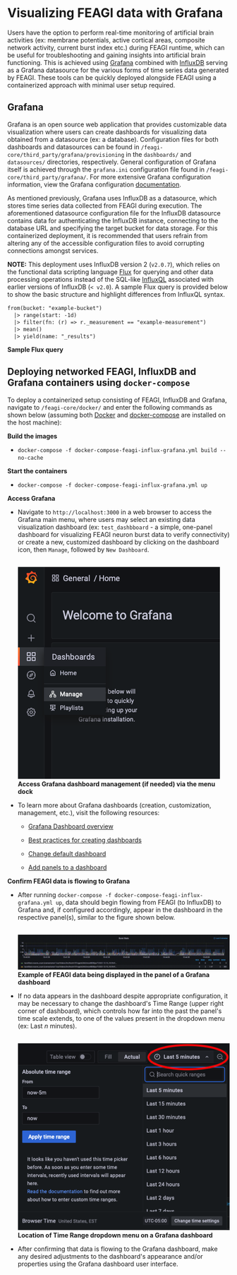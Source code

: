 # **Visualizing FEAGI data with Grafana**
Users have the option to perform real-time monitoring of artificial brain activities (ex: membrane potentials, active cortical areas, composite network activity, current burst index etc.) during FEAGI runtime, which can be useful for troubleshooting and gaining insights into artificial brain functioning. This is achieved using [Grafana](https://grafana.com) combined with [InfluxDB](https://www.influxdata.com) serving as a Grafana datasource for the various forms of time series data generated by FEAGI. These tools can be quickly deployed alongside FEAGI using a containerized approach with minimal user setup required.  

## **Grafana**
Grafana is an open source web application that provides customizable data visualization where users can create dashboards for visualizing data obtained from a datasource (ex: a database). Configuration files for both dashboards and datasources can be found in `/feagi-core/third_party/grafana/provisioning` in the `dashboards/` and `datasources/` directories, respectively. General configuration of Grafana itself is achieved through the `grafana.ini` configuration file found in `/feagi-core/third_party/grafana/`. For more extensive Grafana configuration information, view the Grafana configuration [documentation](https://grafana.com/docs/grafana/latest/administration/configuration/). 

As mentioned previously, Grafana uses InfluxDB as a datasource, which stores time series data collected from FEAGI during execution. The aforementioned datasource configuration file for the InfluxDB datasource contains data for authenticating the InfluxDB instance, connecting to the database URL and specifying the target bucket for data storage. For this containerized deployment, it is recommended that users refrain from altering any of the accessible configuration files to avoid corrupting connections amongst services.

<!-- provide instructions for how to create a custom dashboard from scratch and save as JSON?  -->

**NOTE:** This deployment uses InfluxDB version 2 (`v2.0.7`), which relies on the functional data scripting language [Flux](https://docs.influxdata.com/flux/v0.x/get-started/) for querying and other data processing operations instead of the SQL-like [InfluxQL](https://docs.influxdata.com/influxdb/v1.8/query_language/) associated with earlier versions of InfluxDB (`< v2.0`). A sample Flux query is provided below to show the basic structure and highlight differences from InfluxQL syntax.
 
```
from(bucket: "example-bucket")
  |> range(start: -1d)
  |> filter(fn: (r) => r._measurement == "example-measurement")
  |> mean()
  |> yield(name: "_results")
```
**Sample Flux query**

## **Deploying networked FEAGI, InfluxDB and Grafana containers using `docker-compose`**
To deploy a containerized setup consisting of FEAGI, InfluxDB and Grafana, navigate to `/feagi-core/docker/` and enter the following commands as shown below (assuming both [Docker](https://docs.docker.com/get-docker/) and [docker-compose](https://docs.docker.com/compose/install/) are installed on the host machine):

**Build the images**
- `docker-compose -f docker-compose-feagi-influx-grafana.yml build --no-cache`

**Start the containers**
- `docker-compose -f docker-compose-feagi-influx-grafana.yml up`

**Access Grafana**
- Navigate to `http://localhost:3000` in a web browser to access the Grafana main menu, where users may select an existing data visualization dashboard (ex: `test_dashbboard` - a simple, one-panel dashboard for visualizing FEAGI neuron burst data to verify connectivity) or create a new, customized dashboard by clicking on the dashboard icon, then `Manage`, followed by `New Dashboard`.

  &nbsp;  
  ![dashboard_mgmt](../../docs/_static/grafana_mgmt.png)  
  **Access Grafana dashboard management (if needed) via the menu dock**

- To learn more about Grafana dashboards (creation, customization, management, etc.), visit the following resources:
    - [Grafana Dashboard overview](https://grafana.com/docs/grafana/latest/dashboards/?pg=docs)

    - [Best practices for creating dashboards](https://grafana.com/docs/grafana/latest/best-practices/best-practices-for-creating-dashboards/)

    - [Change default dashboard](https://grafana.com/docs/grafana/latest/administration/preferences/change-home-dashboard/)
        
    - [Add panels to a dashboard](https://grafana.com/docs/grafana/latest/panels/add-a-panel/)

**Confirm FEAGI data is flowing to Grafana**
- After running `docker-compose -f docker-compose-feagi-influx-grafana.yml up`, data should begin flowing from FEAGI (to InfluxDB) to Grafana and, if configured accordingly, appear in the dashboard in the respective panel(s), similar to the figure shown below.

  &nbsp;  
  ![grafana_data](../../docs/_static/grafana_data.gif)  
  **Example of FEAGI data being displayed in the panel of a Grafana dashboard**
 
- If no data appears in the dashboard despite appropriate configuration, it may be necessary to change the dashboard's Time Range (upper right corner of dashboard), which controls how far into the past the panel's time scale extends, to one of the values present in the dropdown menu (ex: Last _n_ minutes).

  &nbsp;  
  ![time_range](../../docs/_static/grafana_menu.png)  
  **Location of Time Range dropdown menu on a Grafana dashboard**  

- After confirming that data is flowing to the Grafana dashboard, make any desired adjustments to the dashboard's appearance and/or properties using the Grafana dashboard user interface.
